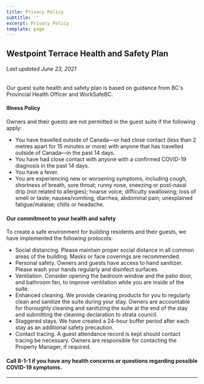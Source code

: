 ```yaml
---
title: Privacy Policy 
subtitle: ''
excerpt: Privacy Policy
template: page
---
```


## Westpoint Terrace Health and Safety Plan
###### Last updated June 23, 2021

Our guest suite health and safety plan is based on guidance from BC's Provincial Health Officer and WorkSafeBC.

#### Illness Policy
Owners and their guests are not permitted in the guest suite if the following apply:
* You have travelled outside of Canada—or had close contact (less than 2 metres apart for 15 minutes or more) with anyone that has travelled outside of Canada—in the past 14 days.
* You have had close contact with anyone with a confirmed COVID-19 diagnosis in the past 14 days.
* You have a fever.
* You are experiencing new or worsening symptoms, including cough, shortness of breath, sore throat; runny nose, sneezing or post-nasal drip (not related to allergies); hoarse voice; difficulty swallowing; loss of smell or taste; nausea/vomiting, diarrhea, abdominal pain; unexplained fatigue/malaise; chills or headache.

#### Our commitment to your health and safety
To create a safe environment for building residents and their guests, we have implemented the following protocols:
* Social distancing. Please maintain proper social distance in all common areas of the building. Masks or face coverings are recommended.
* Personal safety. Owners and guests have access to hand sanitizer. Please wash your hands regularly and disinfect surfaces.
* Ventilation. Consider opening the bedroom window and the patio door, and bathroom fan, to improve ventilation while you are inside of the suite.
* Enhanced cleaning. We provide cleaning products for you to regularly clean and sanitize the suite during your stay. Owners are accountable for thoroughly cleaning and sanitizing the suite at the end of the stay and submitting the cleaning declaration to strata council.
* Staggered stays. We have created a 24-hour buffer period after each stay as an additional safety precaution.
* Contact tracing. A guest attendance record is kept should contact tracing be necessary. Owners are responsible for contacting the Property Manager, if required.

#### Call 8-1-1 if you have any health concerns or questions regarding possible COVID-19 symptoms.
---